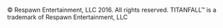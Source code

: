 © Respawn Entertainment, LLC 2016. All rights reserved. TITANFALL™ is a trademark of Respawn Entertainment, LLC
